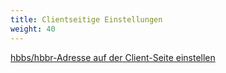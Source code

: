 ```yaml
---
title: Clientseitige Einstellungen
weight: 40
---
```


[hbbs/hbbr-Adresse auf der Client-Seite einstellen](/docs/de/self-host/install/#schritt-3-hbbshbbr-adresse-auf-der-client-seite-einstellen)
